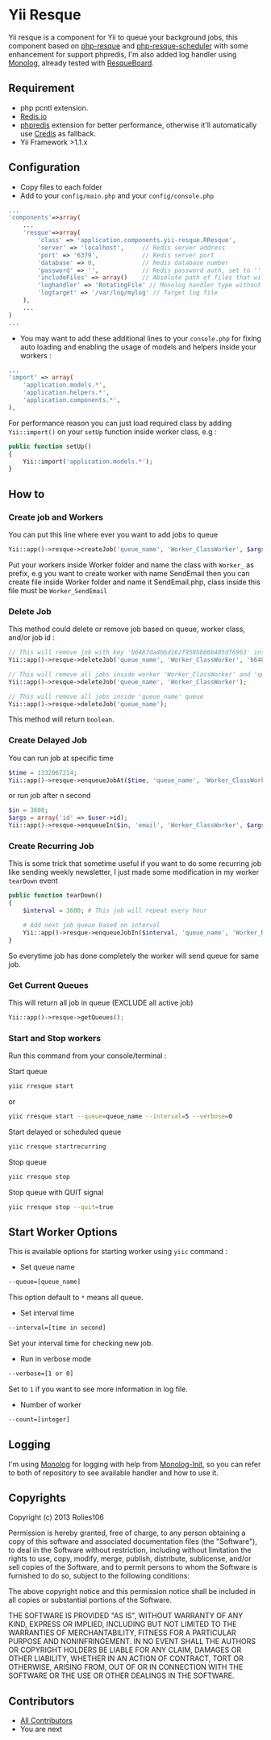 # Yii Resque

Yii resque is a component for Yii to queue your background jobs, this component based on [php-resque](https://github.com/chrisboulton/php-resque) and [php-resque-scheduler](https://github.com/chrisboulton/php-resque-scheduler) with some enhancement for support phpredis, I'm also added log handler using [Monolog](https://github.com/Seldaek/monolog), already tested with [ResqueBoard](https://github.com/kamisama/ResqueBoard).

## Requirement

- php pcntl extension.
- [Redis.io](http://redis.io)
- [phpredis](https://github.com/nicolasff/phpredis) extension for better performance, otherwise it'll automatically use [Credis](https://github.com/colinmollenhour/credis) as fallback.
- Yii Framework >1.1.x

## Configuration

- Copy files to each folder
- Add to your ```config/main.php``` and your ```config/console.php```

```php
...
'components'=>array(
    ...
    'resque'=>array(
        'class' => 'application.components.yii-resque.RResque',
        'server' => 'localhost',     // Redis server address
        'port' => '6379',            // Redis server port
        'database' => 0,             // Redis database number
        'password' => '',            // Redis password auth, set to '' or null when no auth needed
        'includeFiles' => array()    // Absolute path of files that will be included when initiate queue
        'loghandler' => 'RotatingFile' // Monolog handler type without "handler"
        'logtarget' => '/var/log/mylog' // Target log file
    ),
    ...
)
...
```

- You may want to add these additional lines to your ```console.php``` for fixing auto loading and enabling the usage of models and helpers inside your workers :

```php
...
'import' => array(
    'application.models.*',
    'application.helpers.*',
    'application.components.*',
),
```

For performance reason you can just load required class by adding ```Yii::import()``` on your ```setUp``` function inside worker class, e.g :

```php
public function setUp()
{
    Yii::import('application.models.*');
}
```

## How to

### Create job and Workers

You can put this line where ever you want to add jobs to queue

```php
Yii::app()->resque->createJob('queue_name', 'Worker_ClassWorker', $args = array());
```

Put your workers inside Worker folder and name the class with ```Worker_``` as prefix, e.g you want to create worker with name SendEmail then you can create file inside Worker folder and name it SendEmail.php, class inside this file must be ```Worker_SendEmail```

### Delete Job

This method could delete or remove job based on queue, worker class, and/or job id :

```php
// This will remove job with key 'b6487da4b6d162f958bb06b405df6963' inside 'queue_name' queue and worker 'Worker_ClassWorker'
Yii::app()->resque->deleteJob('queue_name', 'Worker_ClassWorker', 'b6487da4b6d162f958bb06b405df6963');

// This will remove all jobs inside worker 'Worker_ClassWorker' and 'queue_name' queue
Yii::app()->resque->deleteJob('queue_name', 'Worker_ClassWorker');

// This will remove all jobs inside 'queue_name' queue
Yii::app()->resque->deleteJob('queue_name');
```

This method will return ```boolean```.

### Create Delayed Job

You can run job at specific time

```php
$time = 1332067214;
Yii::app()->resque->enqueueJobAt($time, 'queue_name', 'Worker_ClassWorker', $args = array());
```

or run job after n second 

```php
$in = 3600;
$args = array('id' => $user->id);
Yii::app()->resque->enqueueIn($in, 'email', 'Worker_ClassWorker', $args);
```

### Create Recurring Job

This is some trick that sometime useful if you want to do some recurring job like sending weekly newsletter, I just made some modification in my worker ```tearDown``` event

```php
public function tearDown()
{
    $interval = 3600; # This job will repeat every hour

    # Add next job queue based on interval
    Yii::app()->resque->enqueueJobIn($interval, 'queue_name', 'Worker_Newsletter', $args = array());
}
```

So everytime job has done completely the worker will send queue for same job.

### Get Current Queues

This will return all job in queue (EXCLUDE all active job)

```php
Yii::app()->resque->getQueues();
```

### Start and Stop workers

Run this command from your console/terminal :

Start queue

```bash
yiic rresque start
```

or 

```bash
yiic rresque start --queue=queue_name --interval=5 --verbose=0
```

Start delayed or scheduled queue

```bash
yiic rresque startrecurring
```

Stop queue

```bash
yiic rresque stop
```

Stop queue with QUIT signal

```bash
yiic rresque stop --quit=true
```

## Start Worker Options

This is available options for starting worker using `yiic` command :

* Set queue name

```bash
--queue=[queue_name]
```
This option default to `*` means all queue.

* Set interval time

```bash
--interval=[time in second]
```
Set your interval time for checking new job.

* Run in verbose mode

```bash
--verbose=[1 or 0]
```
Set to `1` if you want to see more information in log file.

* Number of worker

```bash
--count=[integer]
```

## Logging

I'm using [Monolog](https://github.com/Seldaek/monolog) for logging with help from [Monolog-Init](https://github.com/kamisama/Monolog-Init), so you can refer to both of repository to see available handler and how to use it.

## Copyrights

Copyright (c) 2013 Rolies106

Permission is hereby granted, free of charge, to any person obtaining a copy of this software and associated documentation files (the "Software"), to deal in the Software without restriction, including without limitation the rights to use, copy, modify, merge, publish, distribute, sublicense, and/or sell copies of the Software, and to permit persons to whom the Software is furnished to do so, subject to the following conditions:

The above copyright notice and this permission notice shall be included in all copies or substantial portions of the Software.

THE SOFTWARE IS PROVIDED "AS IS", WITHOUT WARRANTY OF ANY KIND, EXPRESS OR IMPLIED, INCLUDING BUT NOT LIMITED TO THE WARRANTIES OF MERCHANTABILITY, FITNESS FOR A PARTICULAR PURPOSE AND NONINFRINGEMENT. IN NO EVENT SHALL THE AUTHORS OR COPYRIGHT HOLDERS BE LIABLE FOR ANY CLAIM, DAMAGES OR OTHER LIABILITY, WHETHER IN AN ACTION OF CONTRACT, TORT OR OTHERWISE, ARISING FROM, OUT OF OR IN CONNECTION WITH THE SOFTWARE OR THE USE OR OTHER DEALINGS IN THE SOFTWARE.

## Contributors

- [All Contributors](https://github.com/rolies106/yii-resque/graphs/contributors)
- You are next
